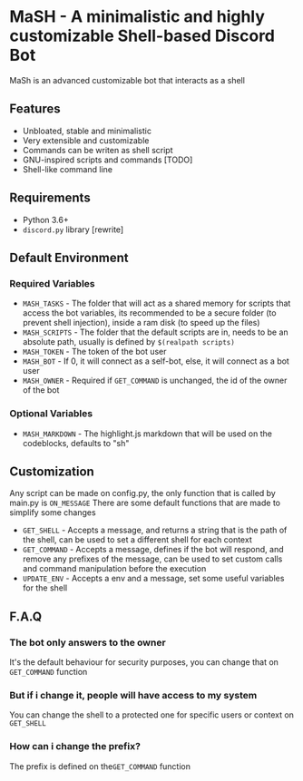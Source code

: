 # MaSH - A minimalistic and highly customizable Shell-based Discord Bot
MaSh is an advanced customizable bot that interacts as a shell

## Features
- Unbloated, stable and minimalistic
- Very extensible and customizable
- Commands can be writen as shell script
- GNU-inspired scripts and commands [TODO]
- Shell-like command line

## Requirements
- Python 3.6+
- `discord.py` library [rewrite]

## Default Environment

### Required Variables
- `MASH_TASKS` - The folder that will act as a shared memory for scripts that access the bot variables, 
its recommended to be a secure folder (to prevent shell injection), inside a ram disk (to speed up the files)
- `MASH_SCRIPTS` - The folder that the default scripts are in, needs to be an absolute path, 
usually is defined by `$(realpath scripts)`
- `MASH_TOKEN` - The token of the bot user
- `MASH_BOT` - If 0, it will connect as a self-bot, else, it will connect as a bot user
- `MASH_OWNER` - Required if `GET_COMMAND` is unchanged, the id of the owner of the bot

### Optional Variables
- `MASH_MARKDOWN` - The highlight.js markdown that will be used on the codeblocks, defaults to "sh"

## Customization

Any script can be made on config.py, the only function that is called by main.py is `ON_MESSAGE`
There are some default functions that are made to simplify some changes
- `GET_SHELL` - Accepts a message, and returns a string that is the path of the shell, can be used to set a different shell for each context
- `GET_COMMAND` - Accepts a message, defines if the bot will respond, and remove any prefixes of the message, can be used to set custom calls and command manipulation before the execution
- `UPDATE_ENV` - Accepts a env and a message, set some useful variables for the shell

## F.A.Q

### The bot only answers to the owner
It's the default behaviour for security purposes, you can change that on `GET_COMMAND` function

### But if i change it, people will have access to my system
You can change the shell to a protected one for specific users or context on `GET_SHELL`

### How can i change the prefix?
The prefix is defined on the`GET_COMMAND` function
